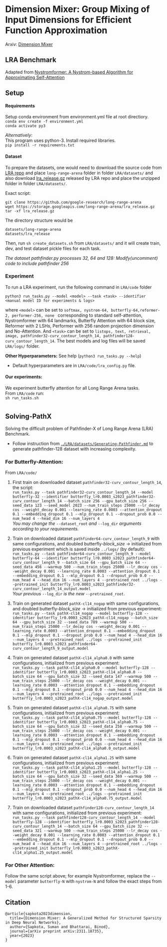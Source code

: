 # Dimension Mixer: Group Mixing of Input Dimensions for Efficient Function Approximation
Arxiv: [Dimension Mixer](https://arxiv.org/abs/2311.18735)  

## LRA Benchmark
Adapted from [Nystromformer: A Nystrom-based Algorithm for Approximating Self-Attention](https://github.com/mlpen/Nystromformer)

## Setup

#### Requirements

Setup conda environment from environment.yml file at root directiory.   
`conda env create -f environment.yml`   
`conda activate py3`

*Alternatively*:   
This program uses python-3. Install required libraries.   
`pip install -r requirements.txt`


#### Dataset
To prepare the datasets, one would need to download the source code from [LRA repo](https://github.com/google-research/long-range-arena) and place `long-range-arena` folder in folder `LRA/datasets/` and also download [lra_release.gz](https://storage.googleapis.com/long-range-arena/lra_release.gz) released by LRA repo and place the unzipped folder in folder `LRA/datasets/`. 

Exact script:
```
git clone https://github.com/google-research/long-range-arena
wget https://storage.googleapis.com/long-range-arena/lra_release.gz
tar -xf lra_release.gz
```

The directory structure would be
```
datasets/long-range-arena
datasets/lra_release
```
Then, run `sh create_datasets.sh` from `LRA/datasets/` and it will create train, dev, and test dataset pickle files for each task.

*The dataset pathfinder.py processes 32, 64 and 128: Modify(uncomment) code to include pathfinder 256*

### Experiment

To run a LRA experiment, run the following command in `LRA/code` folder
```
python3 run_tasks.py --model <model> --task <task> --identifier <manual model ID for experiments & logs>
```
where `<model>` can be set to `softmax, nystrom-64, butterfly-64,reformer-2, performer-256, none ` corresponding to standard self-attention, Nystromformer with 64 landmarks, Butterfly Attention with 64 block size, Reformer with 2 LSHs, Performer with 256 random projection dimension and No-Attention. And `<task>` can be set to `listops, text, retrieval, image, pathfinder32-curv_contour_length_14, pathfinder128-curv_contour_length_14`. The best models and log files will be saved `LRA/logs/` folder.


**Other Hyperparameters:** See help (`python3 run_tasks.py --help`)
- Default hyperparameters are in `LRA/code/lra_config.py` file.


#### Our experiments:
We experiment butterfly attention for all Long Range Arena tasks.   
From `LRA/code` run:   
`sh run_tasks.sh`
#

## Solving-PathX
Solving the difficult problem of Pathfinder-X of Long Range Arena (LRA) Benchmark.   
* Follow instruction from [`./LRA/datasets/Generating-Pathfinder.md`](./LRA/datasets/Generating-Pathfinder.md) to generate pathfinder-128 dataset with increasing complexity.
### For Butterfly-Attention:

From `LRA/code/`   
1. First train on downloaded dataset `pathfinder32-curv_contour_length_14`, the script:   
`run_tasks.py --task pathfinder32-curv_contour_length_14 --model butterfly-32 --identifier butterfly_lr0.0003_s2023_pathfinder32-curv_contour_length_14 --batch_size 256 --gpu_batch_size 256 --seed_data 123 --seed_model 2023 --num_train_steps 25000 --lr_decay cos --weight_decay 0.001 --learning_rate 0.0003 --attention_dropout 0.1 --embedding_dropout 0.1 --mlp_dropout 0.1 --dropout_prob 0.0 --num_head 4 --head_dim 16 --num_layers 4`    
*You may change the* `--dataset_root` *and* `--log_dir` *arguments according to your requirements.*

2. Train on downloaded dataset `pathfinder64-curv_contour_length_9` with same configurations, and doubled butterfly-*block_size* -> initialized from previous experiment which is saved inside `../logs/` (by default):   
`run_tasks.py --task pathfinder64-curv_contour_length_9 --model butterfly-64 --identifier butterfly_lr0.0003_s2023_pathfinder64-curv_contour_length_9 --batch_size 64 --gpu_batch_size 64 --seed_data 456 --warmup 500 --num_train_steps 25000 --lr_decay cos --weight_decay 0.001 --learning_rate 0.0003 --attention_dropout 0.1 --embedding_dropout 0.1 --mlp_dropout 0.1 --dropout_prob 0.0 --num_head 4 --head_dim 16 --num_layers 4 --pretrained_root ../logs --pretrained_init butterfly_lr0.0003_s2023_pathfinder32-curv_contour_length_14_output.model`   
*Your previous* `--log_dir` *is the new* `--pretrained_root`.

3. Train on generated dataset `pathX-cl14_nogap` with same configurations, and doubled butterfly-*block_size* -> initialized from previous experiment:   
`run_tasks.py --task pathX-cl14_nogap --model butterfly-128 --identifier butterfly_lr0.0003_s2023_pathX-cl14_nogap --batch_size 64 --gpu_batch_size 32 --seed_data 789 --warmup 500 --num_train_steps 25000 --lr_decay cos --weight_decay 0.001 --learning_rate 0.0003 --attention_dropout 0.1 --embedding_dropout 0.1 --mlp_dropout 0.1 --dropout_prob 0.0 --num_head 4 --head_dim 16 --num_layers 4 --pretrained_root ../logs --pretrained_init butterfly_lr0.0003_s2023_pathfinder64-curv_contour_length_9_output.model`

4. Train on generated dataset `pathX-cl14_alpha0.0` with same configurations, initialized from previous experiment:   
`run_tasks.py --task pathX-cl14_alpha0.0 --model butterfly-128 --identifier butterfly_lr0.0003_s2023_pathX-cl14_alpha0.0 --batch_size 64 --gpu_batch_size 32 --seed_data 147 --warmup 500 --num_train_steps 25000 --lr_decay cos --weight_decay 0.001 --learning_rate 0.0003 --attention_dropout 0.1 --embedding_dropout 0.1 --mlp_dropout 0.1 --dropout_prob 0.0 --num_head 4 --head_dim 16 --num_layers 4 --pretrained_root ../logs --pretrained_init butterfly_lr0.0003_s2023_pathX-cl14_nogap_output.model`

5. Train on generated dataset `pathX-cl14_alpha0.75` with same configurations, initialized from previous experiment:   
`run_tasks.py --task pathX-cl14_alpha0.75 --model butterfly-128 --identifier butterfly_lr0.0003_s2023_pathX-cl14_alpha0.75 --batch_size 64 --gpu_batch_size 32 --seed_data 258 --warmup 500 --num_train_steps 25000 --lr_decay cos --weight_decay 0.001 --learning_rate 0.0003 --attention_dropout 0.1 --embedding_dropout 0.1 --mlp_dropout 0.1 --dropout_prob 0.0 --num_head 4 --head_dim 16 --num_layers 4 --pretrained_root ../logs --pretrained_init butterfly_lr0.0003_s2023_pathX-cl14_alpha0.0_output.model`

6. Train on generated dataset `pathX-cl14_alpha1.25` with same configurations, initialized from previous experiment:   
`run_tasks.py --task pathX-cl14_alpha1.25 --model butterfly-128 --identifier butterfly_lr0.0003_s2023_pathX-cl14_alpha1.25 --batch_size 64 --gpu_batch_size 32 --seed_data 369 --warmup 500 --num_train_steps 25000 --lr_decay cos --weight_decay 0.001 --learning_rate 0.0003 --attention_dropout 0.1 --embedding_dropout 0.1 --mlp_dropout 0.1 --dropout_prob 0.0 --num_head 4 --head_dim 16 --num_layers 4 --pretrained_root ../logs --pretrained_init butterfly_lr0.0003_s2023_pathX-cl14_alpha0.75_output.model`

7. Train on downloaded dataset `pathfinder128-curv_contour_length_14` with same configurations, initialized from previous experiment:   
`run_tasks.py --task pathfinder128-curv_contour_length_14 --model butterfly-128 --identifier butterfly_lr0.0003_s2023_pathfinder128-curv_contour_length_14 --batch_size 64 --gpu_batch_size 32 --seed_data 321 --warmup 500 --num_train_steps 25000 --lr_decay cos --weight_decay 0.001 --learning_rate 0.0003 --attention_dropout 0.1 --embedding_dropout 0.1 --mlp_dropout 0.1 --dropout_prob 0.0 --num_head 4 --head_dim 16 --num_layers 4 --pretrained_root ../logs --pretrained_init butterfly_lr0.0003_s2023_pathX-cl14_alpha1.25_output.model`

### For Other Attention:

Follow the same script above; for example Nystromformer, replace the `--model` parameter `butterfly-N` with `nystrom-N` and follow the exact steps from 1-6.

## Citation
```
@article{sapkota2023dimension,
  title={Dimension Mixer: A Generalized Method for Structured Sparsity in Deep Neural Networks},
  author={Sapkota, Suman and Bhattarai, Binod},
  journal={arXiv preprint arXiv:2311.18735},
  year={2023}
}
```
